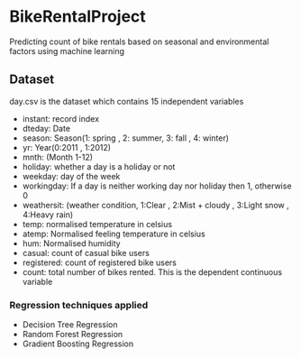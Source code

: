 # BikeRentalProject
Predicting count of bike rentals based on seasonal and environmental factors using machine learning

## Dataset
day.csv is the dataset which contains 15 independent variables

* instant: record index
* dteday: Date
* season: Season(1: spring , 2: summer, 3: fall , 4: winter)
* yr: Year(0:2011 , 1:2012)
* mnth: (Month 1-12)
* holiday: whether a day is a holiday or not
* weekday: day of the week
* workingday: If a day is neither working day nor holiday then 1, otherwise 0
* weathersit: (weather condition, 1:Clear , 2:Mist + cloudy , 3:Light snow , 4:Heavy rain)
* temp: normalised temperature in celsius
* atemp: Normalised feeling temperature in celsius
* hum: Normalised humidity
* casual: count of casual bike users
* registered: count of registered bike users
* count: total number of bikes rented. This is the dependent continuous variable

### Regression techniques applied
* Decision Tree Regression
* Random Forest Regression
* Gradient Boosting Regression



